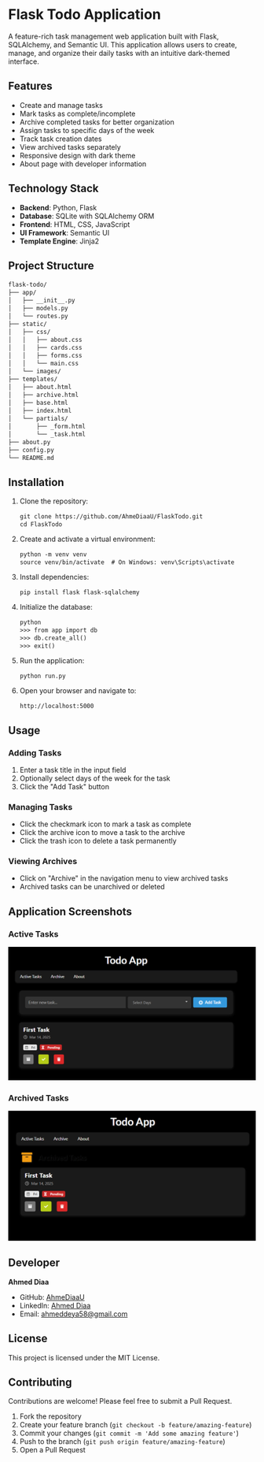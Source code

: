 # Flask Todo Application

A feature-rich task management web application built with Flask, SQLAlchemy, and Semantic UI. This application allows users to create, manage, and organize their daily tasks with an intuitive dark-themed interface.

## Features

- Create and manage tasks
- Mark tasks as complete/incomplete
- Archive completed tasks for better organization
- Assign tasks to specific days of the week
- Track task creation dates
- View archived tasks separately
- Responsive design with dark theme
- About page with developer information

## Technology Stack

- **Backend**: Python, Flask
- **Database**: SQLite with SQLAlchemy ORM
- **Frontend**: HTML, CSS, JavaScript
- **UI Framework**: Semantic UI
- **Template Engine**: Jinja2

## Project Structure

```
flask-todo/
├── app/
│   ├── __init__.py
│   ├── models.py
│   └── routes.py
├── static/
│   ├── css/
│   │   ├── about.css
│   │   ├── cards.css
│   │   ├── forms.css
│   │   └── main.css
│   └── images/
├── templates/
│   ├── about.html
│   ├── archive.html
│   ├── base.html
│   ├── index.html
│   └── partials/
│       ├── _form.html
│       └── _task.html
├── about.py
├── config.py
└── README.md
```

## Installation

1. Clone the repository:
   ```
   git clone https://github.com/AhmeDiaaU/FlaskTodo.git
   cd FlaskTodo
   ```

2. Create and activate a virtual environment:
   ```
   python -m venv venv
   source venv/bin/activate  # On Windows: venv\Scripts\activate
   ```

3. Install dependencies:
   ```
   pip install flask flask-sqlalchemy
   ```

4. Initialize the database:
   ```
   python
   >>> from app import db
   >>> db.create_all()
   >>> exit()
   ```

5. Run the application:
   ```
   python run.py
   ```

6. Open your browser and navigate to:
   ```
   http://localhost:5000
   ```

## Usage

### Adding Tasks
1. Enter a task title in the input field
2. Optionally select days of the week for the task
3. Click the "Add Task" button

### Managing Tasks
- Click the checkmark icon to mark a task as complete
- Click the archive icon to move a task to the archive
- Click the trash icon to delete a task permanently

### Viewing Archives
- Click on "Archive" in the navigation menu to view archived tasks
- Archived tasks can be unarchived or deleted

## Application Screenshots

### Active Tasks
![Active Tasks](https://github.com/AhmeDiaaU/ToDoList/blob/main/app/static/images/active-tasks.png)

### Archived Tasks
![Archived Tasks](https://github.com/AhmeDiaaU/ToDoList/blob/main/app/static/images/archived-tasks.png)

## Developer

**Ahmed Diaa**
- GitHub: [AhmeDiaaU](https://github.com/AhmeDiaaU)
- LinkedIn: [Ahmed Diaa](https://www.linkedin.com/in/ahmed-diaa-76669b2b8/)
- Email: ahmeddeya58@gmail.com

## License

This project is licensed under the MIT License.

## Contributing

Contributions are welcome! Please feel free to submit a Pull Request.

1. Fork the repository
2. Create your feature branch (`git checkout -b feature/amazing-feature`)
3. Commit your changes (`git commit -m 'Add some amazing feature'`)
4. Push to the branch (`git push origin feature/amazing-feature`)
5. Open a Pull Request

